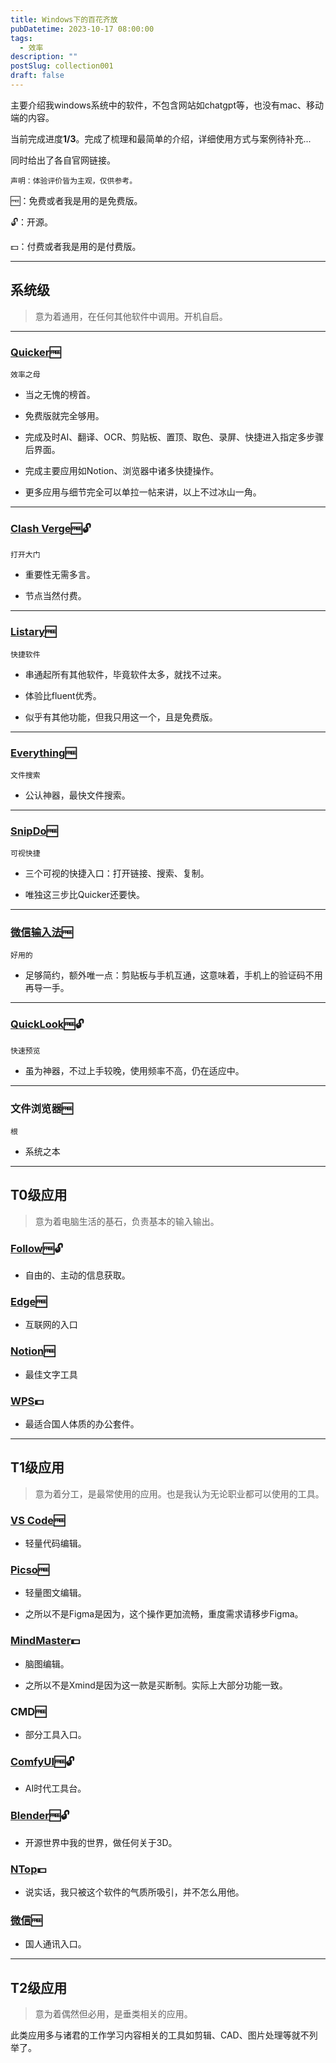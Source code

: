 ```yaml
---
title: Windows下的百花齐放
pubDatetime: 2023-10-17 08:00:00
tags:
  - 效率
description: ""
postSlug: collection001
draft: false
---
```


主要介绍我windows系统中的软件，不包含网站如chatgpt等，也没有mac、移动端的内容。

当前完成进度**1/3**。完成了梳理和最简单的介绍，详细使用方式与案例待补充...

同时给出了各自官网链接。

`声明：体验评价皆为主观，仅供参考。
`

🆓：免费或者我是用的是免费版。

🔓：开源。

💵：付费或者我是用的是付费版。

---

## 系统级

> 意为着通用，在任何其他软件中调用。开机自启。

---

### [**Quicker**](https://getquicker.net/)🆓

`效率之母`

- 当之无愧的榜首。

- 免费版就完全够用。

- 完成及时AI、翻译、OCR、剪贴板、置顶、取色、录屏、快捷进入指定多步骤后界面。

- 完成主要应用如Notion、浏览器中诸多快捷操作。

- 更多应用与细节完全可以单拉一帖来讲，以上不过冰山一角。

---

### [**Clash Verge**](https://github.com/clash-verge-rev/clash-verge-rev)🆓🔓

`打开大门`

- 重要性无需多言。

- 节点当然付费。

---

### [**Listary**](https://www.listary.net/)🆓

`快捷软件`

- 串通起所有其他软件，毕竟软件太多，就找不过来。

- 体验比fluent优秀。

- 似乎有其他功能，但我只用这一个，且是免费版。

---

### [**Everything**](https://www.voidtools.com/zh-cn/support/everything/)🆓

`文件搜索`

- 公认神器，最快文件搜索。

---

### [**SnipDo**](https://snipdo-app.com/)🆓

`可视快捷`

- 三个可视的快捷入口：打开链接、搜索、复制。

- 唯独这三步比Quicker还要快。

---

### [**微信输入法**](https://z.weixin.qq.com/)🆓

`好用的`

- 足够简约，额外唯一点：剪贴板与手机互通，这意味着，手机上的验证码不用再导一手。

---

### [**QuickLook**](https://github.com/QL-Win/QuickLook/releases)🆓🔓

`快速预览`

- 虽为神器，不过上手较晚，使用频率不高，仍在适应中。

---

### **文件浏览器**🆓

`根`

- 系统之本

---

## T0级应用

> 意为着电脑生活的基石，负责基本的输入输出。

### [**Follow**](https://github.com/RSSNext/Follow)🆓🔓

- 自由的、主动的信息获取。

### [**Edge**](https://www.microsoft.com/zh-cn/edge)🆓

- 互联网的入口

### [**Notion**](https://www.notion.so/)🆓

- 最佳文字工具

### [**WPS**](https://www.wps.cn/)💵

- 最适合国人体质的办公套件。

---

## T1级应用

> 意为着分工，是最常使用的应用。也是我认为无论职业都可以使用的工具。

### [**VS Code**](https://code.visualstudio.com/)🆓

- 轻量代码编辑。

### [**Picso**](https://pixso.cn)🆓

- 轻量图文编辑。

- 之所以不是Figma是因为，这个操作更加流畅，重度需求请移步Figma。

### [**MindMaster**](https://www.edrawsoft.cn/mindmaster/)💵

- 脑图编辑。

- 之所以不是Xmind是因为这一款是买断制。实际上大部分功能一致。

### **CMD**🆓

- 部分工具入口。

### [**ComfyUI**](https://github.com/comfyanonymous/ComfyUI)🆓🔓

- AI时代工具台。

### [**Blender**](https://www.blender.org/)🆓🔓

- 开源世界中我的世界，做任何关于3D。

### [**NTop**](https://ntopology.com/)💵

- 说实话，我只被这个软件的气质所吸引，并不怎么用他。

### [**微信**](https://weixin.qq.com/)🆓

- 国人通讯入口。

---

## T2级应用

> 意为着偶然但必用，是垂类相关的应用。

此类应用多与诸君的工作学习内容相关的工具如剪辑、CAD、图片处理等就不列举了。

